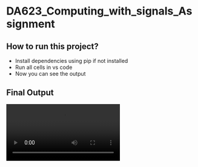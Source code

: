 ﻿# DA623_Computing_with_signals_Assignment

## How to run this project?
- Install dependencies using pip if not installed
- Run all cells in vs code 
- Now you can see the output

## Final Output

<video controls src="gradient_descent_animation.mp4" title="Title"></video>
